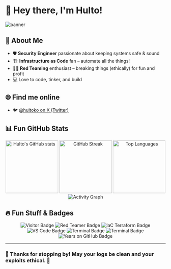 # 👋 Hey there, I'm Hulto!

![banner](https://capsule-render.vercel.app/api?type=cylinder&height=200&color=0:D3EEF4,40:F1EEC8,100:F3A46C&text=Hulto&desc=Red%20Teamer%20|%20Developer%20|%20IaC%20enjoyer&descAlign=50&descAlignY=79&fontColor=00)


## 🚩 About Me

- 🛡️ **Security Engineer** passionate about keeping systems safe & sound  
- 🏗️ **Infrastructure as Code** fan – automate all the things!  
- 🕵️‍♂️ **Red Teaming** enthusiast – breaking things (ethically) for fun and profit  
- 💻 Love to code, tinker, and build  

## 🌐 Find me online

- 🐦 [@hultoko on X (Twitter)](https://x.com/hultoko)

## 📊 Fun GitHub Stats

<p align="center">
  <img src="https://github-readme-stats.vercel.app/api?username=hulto&show_icons=true&theme=tokyonight&hide_title=true" alt="Hulto's GitHub stats" height="165">
  <img src="https://github-readme-streak-stats.herokuapp.com/?user=hulto&layout=compact&theme=tokyonight" alt="GitHub Streak" height="165">
  <img src="https://github-readme-stats.vercel.app/api/top-langs/?username=hulto&layout=compact&theme=tokyonight&langs_count=8&hide=java,javascript,html,css,scss" alt="Top Languages" height="165">
  <img src="https://github-readme-activity-graph.vercel.app/graph?username=hulto&theme=rogue" alt="Activity Graph" />
</p>


## 🔥 Fun Stuff & Badges

<p align="center">
  <img src="https://komarev.com/ghpvc/?username=hulto&style=flat-square&color=brightgreen" alt="Visitor Badge"/>
  <img src="https://img.shields.io/badge/Red%20Teamer-%23FF1744?style=flat-square&logo=skyliner&logoColor=white" alt="Red Teamer Badge"/>
  <img src="https://img.shields.io/badge/IaC-Terraform-%235835CC?style=flat-square&logo=terraform&logoColor=white" alt="IaC Terraform Badge"/>
  <img src="https://img.shields.io/badge/Editor-VS%20Code-007ACC?style=flat-square&logo=visualstudiocode&logoColor=white" alt="VS Code Badge"/>
  <img src="https://img.shields.io/badge/Terminal%20Enjoyer-%23FFFFFF?style=flat-square&logo=gnubash&logoColor=black" alt="Terminal Badge"/>
  <img src="https://img.shields.io/badge/Rust%20Fan-%23fc9d03?style=flat-square&logo=rust&logoColor=black" alt="Terminal Badge"/>
  <img src="https://badges.pufler.dev/years/hulto?style=flat-square&color=orange" alt="Years on GitHub Badge"/>
</p>

---

### 🎉 Thanks for stopping by! May your logs be clean and your exploits ethical. 🚀
